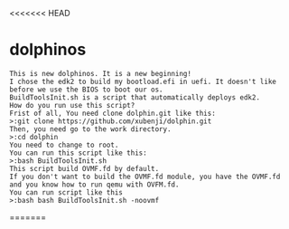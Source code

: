 <<<<<<< HEAD
# dolphinos
	This is new dolphinos. It is a new beginning!
	I chose the edk2 to build my bootload.efi in uefi. It doesn't like before we use the BIOS to boot our os.
	BuildToolsInit.sh is a script that automatically deploys edk2.
	How do you run use this script?
	Frist of all, You need clone dolphin.git like this:
	>:git clone https://github.com/xubenji/dolphin.git
	Then, you need go to the work directory.
	>:cd dolphin
	You need to change to root.
	You can run this script like this: 
	>:bash BuildToolsInit.sh
	This script build OVMF.fd by default.
	If you don't want to build the OVMF.fd module, you have the OVMF.fd and you know how to run qemu with OVFM.fd.
	You can run script like this
	>:bash bash BuildToolsInit.sh -noovmf
=======
